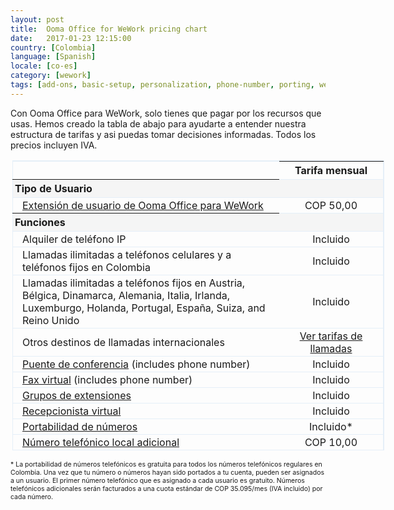 ```yaml
---
layout: post
title:  Ooma Office for WeWork pricing chart
date:   2017-01-23 12:15:00
country: [Colombia]
language: [Spanish]
locale: [co-es]
category: [wework]
tags: [add-ons, basic-setup, personalization, phone-number, porting, wework]
---
```


Con Ooma Office para WeWork, solo tienes que pagar por los recursos que usas. Hemos creado la tabla de abajo para ayudarte a entender nuestra estructura de tarifas y asi puedas tomar decisiones informadas. Todos los precios incluyen IVA.

<p style="width:700px; margin-left:auto; margin-right:auto">
<table id="pricingTable">
<thead>
<tr>
<td></td>
<th style="text-align:center; width:150px;">Tarifa mensual</th>
</tr>
</thead>
<tr class="subheader">
<th style="padding-left:3px;">Tipo de Usuario</th>
<td></td>
</tr>
<tr>
<td class="indent"><a href="/co/es/setting-up-extensions">Extensión de usuario de Ooma Office para WeWork</a></td>
<td style="text-align:center;">COP 50,00</td>
</tr>
<tr class="subheader">
<th style="padding-left:3px;">Funciones</th>
<td></td>
</tr>
<tr>
<td class="indent">Alquiler de teléfono IP</td>
<td style="text-align:center;">Incluido</td>
</tr>
<tr>
<td class="indent">Llamadas ilimitadas a teléfonos celulares y a teléfonos fijos en  Colombia</td>
<td style="text-align:center;">Incluido</td>
</tr>
<tr>
<td class="indent">Llamadas ilimitadas a teléfonos fijos en Austria, Bélgica, Dinamarca, Alemania, Italia, Irlanda, Luxemburgo, Holanda, Portugal, España, Suiza, and Reino Unido</td>
<td style="text-align:center;">Incluido</td>
</tr>
<tr>
<td class="indent">Otros destinos de llamadas internacionales</td>
<td style="text-align:center;"><a href="{{ site.office_link.co }}/prepaid_account">Ver tarifas de llamadas</a></td>
</tr>
<tr>
<td class="indent"><a href="/co/es/conference-server">Puente de conferencia</a> (includes phone number)</td>
<td style="text-align:center;">Incluido</td>
</tr>
<tr>
<td class="indent"><a href="/co/es/virtual-fax">Fax virtual</a> (includes phone number)</td>
<td style="text-align:center;">Incluido</td>
</tr>
<tr>
<td class="indent"><a href="/co/es/ring-groups">Grupos de extensiones</a></td>
<td style="text-align:center;">Incluido</td>
</tr>
<tr>
<td class="indent"><a href="/co/es/virtual-receptionist">Recepcionista virtual</a></td>
<td style="text-align:center;">Incluido</td>
</tr>
<tr>
<td class="indent"><a href="/co/es/porting-in-your-phone-numbers">Portabilidad de números</a></td>
<td style="text-align:center;">Incluido*</td>
</tr>
<tr>
<td class="indent"><a href="/co/es/adding-additional-phone-numbers">Número telefónico local adicional</a></td>
<td style="text-align:center;">COP 10,00</td>
</tr>
</table>
</p>
<p style="font-size: 75%;">* La portabilidad de números telefónicos es gratuita para todos los números telefónicos regulares en Colombia. Una vez que tu número o números hayan sido portados a tu cuenta, pueden ser asignados a un usuario. El primer número telefónico que es asignado a cada usuario es gratuito. Números telefónicos adicionales serán facturados a una cuota estándar de COP 35.095/mes (IVA incluido) por cada número.</p>

<style type="text/css">

table#pricingTable {

width:85%;

border-top:1px solid #e5eff8;

border-right:1px solid #e5eff8;

margin-right:2px;

margin-left:3px;

border-collapse:collapse;

}

table#pricingTable td.indent {

padding-left:15px;

}

table#pricingTable tr {

border:1px solid #e5eff8;

}

table#pricingTable tr > td {

padding-top:2px;

padding-bottom:2px;

}

table#pricingTable tr.subheader {

background:#F5F5F5;

text-align:left;

}

table#pricingTable tr.subheader td {

padding-left:5px;

}

</style>